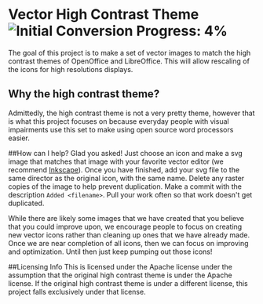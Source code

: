 # Vector High Contrast Theme ![Initial Conversion Progress: 4%](https://img.shields.io/badge/Initial%20Conversion%20Progress-4%25-1CC0ED.svg)
The goal of this project is to make a set of vector images to match the high contrast themes of OpenOffice and LibreOffice. This will allow rescaling of the icons for high resolutions displays.

## Why the high contrast theme?
Admittedly, the high contrast theme is not a very pretty theme, however that is what this project focuses on because everyday people with visual impairments use this set to make using open source word processors easier.

##How can I help?
Glad you asked! Just choose an icon and make a svg image that matches that image with your favorite vector editor (we recommend [Inkscape](https://inkscape.org/)). Once you have finished, add your svg file to the same director as the original icon, with the same name. Delete any raster copies of the image to help prevent duplication. Make a commit with the description `Added <filename>`. Pull your work often so that work doesn't get duplicated.

While there are likely some images that we have created that you believe that you could improve upon, we encourage people to focus on creating new vector icons rather than cleaning up ones that we have already made. Once we are near completion of all icons, then we can focus on improving and optimization. Until then just keep pumping out those icons!

##Licensing Info
This is licensed under the Apache license under the assumption that the original high contrast theme is under the Apache license. If the original high contrast theme is under a different license, this project falls exclusively under that license.
